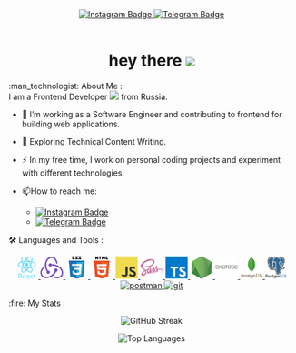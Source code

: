 <div id="header" align="center">

  <div id="badges">
  <a href="https://www.instagram.com/ch1inho_ushkalo/">
    <img src="https://img.shields.io/badge/Instagram-purple?style=for-the-badge&logo=instagram&logoColor=white" alt="Instagram Badge"/>
  </a>
  <a href="https://t.me/Sherlock_0595">
    <img src="https://img.shields.io/badge/Telegram-blue?style=for-the-badge&logo=telegram&logoColor=white" alt="Telegram Badge"/>
  </a>
    <div><img src="https://komarev.com/ghpvc/?username=Sherlock0595&style=flat-square&color=blue" alt=""/> </div>
</div>
<h1>
  hey there
  <img src="https://media.giphy.com/media/3ornk57KwDXf81rjWM/giphy.gif" width="30px"/>
</h1>

<div align="center">
<!--   <img src="https://media.giphy.com/media/dWesBcTLavkZuG35MI/giphy.gif" width="600" height="300"/> -->
</div>

<div align="left" >
  :man_technologist: About Me :
<div>I am a Frontend Developer <img src="https://media.giphy.com/media/WUlplcMpOCEmTGBtBW/giphy.gif" width="30"> from Russia.</div>

- :telescope: I’m working as a Software Engineer and contributing to frontend for building web applications.

- :seedling: Exploring Technical Content Writing.

- :zap: In my free time, I work on personal coding projects and experiment with different technologies.

- :mailbox:How to reach me:
  - [![Instagram Badge](https://img.shields.io/badge/-ch1inho__ushkalo-purple?style=flat&logo=instagram&logoColor=white)](https://www.instagram.com/ch1inho_ushkalo/)
  - [![Telegram Badge](https://img.shields.io/badge/-Sherlock__0595-blue?style=flat&logo=telegram&logoColor=white)](https://t.me/Sherlock_0595)
  <div/>
:hammer_and_wrench: Languages and Tools :
<div>
  <p align="center"> 
 <a href="https://reactjs.org/" target="_blank" rel="noreferrer"> <img src="https://raw.githubusercontent.com/devicons/devicon/master/icons/react/react-original-wordmark.svg" alt="react" width="40" height="40"/> </a>
  <a href="https://redux.js.org" target="_blank" rel="noreferrer"> <img src="https://raw.githubusercontent.com/devicons/devicon/master/icons/redux/redux-original.svg" alt="redux" width="40" height="40"/> </a>
  <a href="https://www.w3schools.com/css/" target="_blank" rel="noreferrer"> <img src="https://raw.githubusercontent.com/devicons/devicon/master/icons/css3/css3-original-wordmark.svg" alt="css3" width="40" height="40"/> </a>
  <a href="https://www.w3.org/html/" target="_blank" rel="noreferrer"> <img src="https://raw.githubusercontent.com/devicons/devicon/master/icons/html5/html5-original-wordmark.svg" alt="html5" width="40" height="40"/> </a>
 <a href="https://developer.mozilla.org/en-US/docs/Web/JavaScript" target="_blank" rel="noreferrer"> <img src="https://raw.githubusercontent.com/devicons/devicon/master/icons/javascript/javascript-original.svg" alt="javascript" width="40" height="40"/> </a>
<a href="https://sass-lang.com" target="_blank" rel="noreferrer"> <img src="https://raw.githubusercontent.com/devicons/devicon/master/icons/sass/sass-original.svg" alt="sass" width="40" height="40"/> </a>
<a href="https://www.typescriptlang.org/" target="_blank" rel="noreferrer"> <img src="https://raw.githubusercontent.com/devicons/devicon/master/icons/typescript/typescript-original.svg" alt="typescript" width="40" height="40"/> </a>
  <a href="https://nodejs.org" target="_blank" rel="noreferrer"> <img src="https://raw.githubusercontent.com/github/explore/80688e429a7d4ef2fca1e82350fe8e3517d3494d/topics/nodejs/nodejs.png" alt="nodejs" width="40" height="40"/> </a>
  <a href="https://expressjs.com" target="_blank" rel="noreferrer"> <img src="https://raw.githubusercontent.com/devicons/devicon/master/icons/express/express-original-wordmark.svg" alt="express" width="40" height="40"/> </a>
 <a href="https://www.mongodb.com/" target="_blank" rel="noreferrer"> <img src="https://raw.githubusercontent.com/devicons/devicon/master/icons/mongodb/mongodb-original-wordmark.svg" alt="mongodb" width="40" height="40"/> </a>
<!-- <a href="https://nextjs.org/" target="_blank" rel="noreferrer"> <img src="https://cdn.worldvectorlogo.com/logos/nextjs-icon.svg" alt="nextjs" width="40" height="40"/> </a>  -->
<a href="https://www.postgresql.org/" target="_blank" rel="noreferrer"> <img src="https://raw.githubusercontent.com/devicons/devicon/master/icons/postgresql/postgresql-original-wordmark.svg" alt="postgresql" width="40" height="40"/> </a>
<a href="https://postman.com" target="_blank" rel="noreferrer"> <img src="https://www.vectorlogo.zone/logos/getpostman/getpostman-icon.svg" alt="postman" width="40" height="40"/> </a>
  <a href="https://git-scm.com/" target="_blank" rel="noreferrer"> <img src="https://www.vectorlogo.zone/logos/git-scm/git-scm-icon.svg" alt="git" width="40" height="40"/> </a> </p>
</div>
:fire: My Stats :
<div align="center"> 
  <p align="center">
    <img src="http://github-readme-streak-stats.herokuapp.com?user=Sherlock0595&theme=dark&background=000000" alt="GitHub Streak" />
  </p>
  <p align="center">
    <img src="https://github-readme-stats.vercel.app/api/top-langs/?username=Sherlock0595&layout=compact&theme=vision-friendly-dark" alt="Top Languages" />
  </p>
</div>

